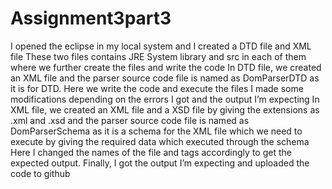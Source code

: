 # Assignment3part3
I opened the eclipse in my local system and I created a DTD file and XML file
These two files contains JRE System library and src in each of them where we further create the files and write the code
In DTD file, we created an XML file and the parser source code file is named as DomParserDTD as it is for DTD. 
Here we write the code and execute the files
I made some modifications depending on the errors I got and the output I’m expecting
In XML file, we created an XML file and a XSD file by giving the extensions as .xml and .xsd and the parser source code file is named as DomParserSchema as it is a schema for the XML file which we need to execute by giving the required data which executed through the schema
Here I changed the names of the file and tags accordingly to get the expected output. Finally, I got the output I’m expecting and uploaded the code to github 
